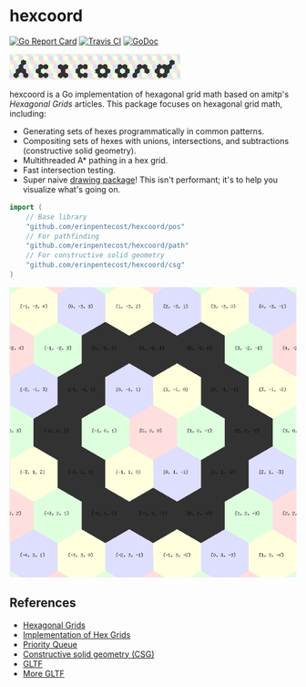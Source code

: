 # hexcoord

[![Go Report Card](https://goreportcard.com/badge/github.com/erinpentecost/hexcoord)](https://goreportcard.com/report/github.com/erinpentecost/hexcoord)
[![Travis CI](https://travis-ci.org/erinpentecost/hexcoord.svg?branch=master)](https://travis-ci.org/erinpentecost/hexcoord.svg?branch=master)
[![GoDoc](https://godoc.org/github.com/erinpentecost/hexcoord?status.svg)](https://godoc.org/github.com/erinpentecost/hexcoord)

![hexcoord](examples/drawhx/TestDrawLogo.png)

hexcoord is a Go implementation of hexagonal grid math based on amitp's *Hexagonal Grids* articles. This package focuses on hexagonal grid math, including:

* Generating sets of hexes programmatically in common patterns.
* Compositing sets of hexes with unions, intersections, and subtractions (constructive solid geometry).
* Multithreaded A* pathing in a hex grid.
* Fast intersection testing.
* Super naive [drawing package](examples/drawhx)! This isn't performant; it's to help you visualize what's going on.

```go
import (
    // Base library
    "github.com/erinpentecost/hexcoord/pos"
    // For pathfinding
    "github.com/erinpentecost/hexcoord/path"
    // For constructive solid geometry
    "github.com/erinpentecost/hexcoord/csg"
)
```

![hexcoord](examples/drawhx/testdraw.png)

## References

* [Hexagonal Grids](https://www.redblobgames.com/grids/hexagons)
* [Implementation of Hex Grids](https://www.redblobgames.com/grids/hexagons/implementation.html)
* [Priority Queue](https://golang.org/pkg/container/heap/#example__priorityQueue)
* [Constructive solid geometry (CSG)](https://en.wikipedia.org/wiki/Constructive_solid_geometry)
* [GLTF](https://github.com/KhronosGroup/glTF/blob/master/specification/2.0/README.md#meshes)
* [More GLTF](https://github.com/KhronosGroup/glTF-Tutorials/blob/master/gltfTutorial/gltfTutorial_005_BuffersBufferViewsAccessors.md)